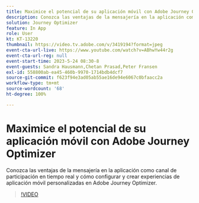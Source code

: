 ```yaml
---
title: Maximice el potencial de su aplicación móvil con Adobe Journey Optimizer
description: Conozca las ventajas de la mensajería en la aplicación como canal de participación en tiempo real y cómo configurar y crear experiencias de aplicación móvil personalizadas en Adobe Journey Optimizer.
solution: Journey Optimizer
feature: In App
role: User
kt: KT-13220
thumbnail: https://video.tv.adobe.com/v/3419194?format=jpeg
event-cta-url-live: https://www.youtube.com/watch?v=ABhwYw44r2g
event-cta-url-reg: null
event-start-time: 2023-5-24 08:30-8
event-guests: Sandra Hausmann,Chetan Prasad,Peter Fransen
exl-id: 558800ab-ea45-460b-9970-1714bdb4dcf7
source-git-commit: f623f94e3ad05ab55ae16de94e6067c0bfaacc2a
workflow-type: tm+mt
source-wordcount: '68'
ht-degree: 100%

---
```


# Maximice el potencial de su aplicación móvil con Adobe Journey Optimizer

Conozca las ventajas de la mensajería en la aplicación como canal de participación en tiempo real y cómo configurar y crear experiencias de aplicación móvil personalizadas en Adobe Journey Optimizer.

>[!VIDEO](https://video.tv.adobe.com/v/3419194/?quality=12&learn=on)

